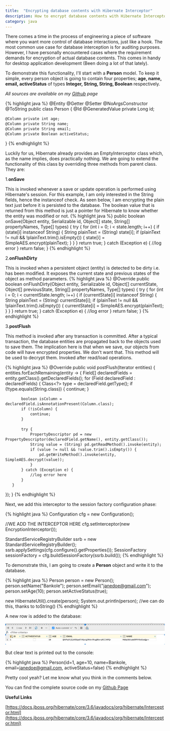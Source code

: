 ```yaml
---
title:  "Encrypting database contents with Hibernate Interceptor"
description: How to encrypt database contents with Hibernate Interceptor
category: java
---
```


There comes a time in the process of engineering a piece of software where you want more control of database interactions, just like a hook. 
The most common use case for database interception is for auditing purposes. However, I have personally encountered cases where the requirement demands for
encryption of actual database contents. This comes in handy for desktop application development (Been doing a lot of that lately).

To demonstrate this functionality, I'll start with a **Person** model. To keep it simple, every person object is going to contain four
properties; **age, name, email, activeStatus** of types **Integer, String, String, Boolean** respectively.

*All sources are available on my [Github](https://github.com/bxnkole/hibernate-encryption-interceptor) page*

{% highlight java %}
@Entity
@Getter
@Setter
@NoArgsConstructor
@ToString
public class Person {
    @Id 
    @GeneratedValue 
    private Long id;
    
    @Column private int age;
    @Column private String name;
    @Column private String email;
    @Column private Boolean activeStatus;
}
{% endhighlight %}

Luckily for us, Hibernate already provides an EmptyInterceptor class which, as the name implies, does practically nothing. We are going to extend the
functionality of this class by overriding three methods from parent class. They are: 

1.**onSave**

   This is invoked whenever a save or update operation is performed using Hibernate's session. 
   For this example, I am only interested in the String fields, hence the instanceof check. 
   As seen below, I am encrypting the plain text just before it is persisted to the database. 
   The boolean value that is returned from this method is just a pointer for Hibernate to know whether the entity was modified or not.
{% highlight java %}
public boolean onSave(Object entity, Serializable id, Object[] state, String[] propertyNames, Type[] types) {
   try {
       for (int i = 0; i < state.length; i++) {
           if (state[i] instanceof String) {
               String plainText = (String) state[i];
               if (plainText != null && !plainText.trim().isEmpty()) {
                   state[i] = SimpleAES.encrypt(plainText);
               }
           }
       }
       return true;
   } catch (Exception e) {
       //log error
   }
   return false;
}
{% endhighlight %}
   
2.**onFlushDirty**

   This is invoked when a persistent object (entity) is detected to be dirty i.e. has been modified. 
   It exposes the current state and previous states of the object as method parameters.
{% highlight java %}
@Override
public boolean onFlushDirty(Object entity, Serializable id, Object[] currentState, Object[] previousState, String[] propertyNames, Type[] types) {
  try {
      for (int i = 0; i < currentState.length; i++) {
          if (currentState[i] instanceof String) {
              String plainText = (String) currentState[i];
              if (plainText != null && !plainText.trim().isEmpty()) {
                  currentState[i] = SimpleAES.encrypt(plainText);
              }
          }
      }
      return true;
  } catch (Exception e) {
      //log error
  }
  return false;
}
{% endhighlight %}
   
3.**postFlush**

   This method is invoked after any transaction is committed. After a typical transaction, the database entities are propagated back to the objects used to save them.
   The implication here is that when we save, our objects from code will have encrypted properties. We don't want that. This method will be used to decrypt them. 
   Invoked after read/load operations. 
   
{% highlight java %}
@Override
public void postFlush(Iterator entities) {
   entities.forEachRemaining(entity -> {
       Field[] declaredFields = entity.getClass().getDeclaredFields();
       for (Field declaredField : declaredFields) {
           Class<?> type = declaredField.getType();
           if (!type.equals(String.class)) {
               continue;
           }

           boolean isColumn = declaredField.isAnnotationPresent(Column.class);
           if (!isColumn) {
               continue;
           }

           try {
               PropertyDescriptor pd = new PropertyDescriptor(declaredField.getName(), entity.getClass());
               String value = (String) pd.getReadMethod().invoke(entity);
               if (value != null && !value.trim().isEmpty()) {
                   pd.getWriteMethod().invoke(entity, SimpleAES.decrypt(value));
               }
           } catch (Exception e) {
               //log error here
           }
       }
   });
}
{% endhighlight %}


Next, we add this interceptor to the session factory configuration phase:

{% highlight java %}
Configuration cfg = new Configuration();

//WE ADD THE INTERCEPTOR HERE
cfg.setInterceptor(new EncryptionInterceptor());

StandardServiceRegistryBuilder ssrb = new StandardServiceRegistryBuilder();
ssrb.applySettings(cfg.configure().getProperties());
SessionFactory sessionFactory = cfg.buildSessionFactory(ssrb.build());
{% endhighlight %}

To demonstrate this, I am going to create a **Person** object and write it to the database.

{% highlight java %}
Person person = new Person();
person.setName("Bankole");
person.setEmail("janedoe@gmail.com");
person.setAge(10);
person.setActiveStatus(true);

new HibernateUtil().create(person);
System.out.println(person); //we can do this, thanks to toString()
{% endhighlight %}

A new row is added to the database:

![New Person](/assets/images/hib-enc-post/1.png)

But clear text is printed out to the console:

{% highlight java %}
Person(id=1, age=10, name=Bankole, email=janedoe@gmail.com, activeStatus=false)
{% endhighlight %}

Pretty cool yeah? Let me know what you think in the comments below.

You can find the complete source code on my [Github Page](https://github.com/bxnkole/hibernate-encryption-interceptor)

**Useful Links**

[https://docs.jboss.org/hibernate/core/3.6/javadocs/org/hibernate/Interceptor.html](https://docs.jboss.org/hibernate/core/3.6/javadocs/org/hibernate/Interceptor.html)